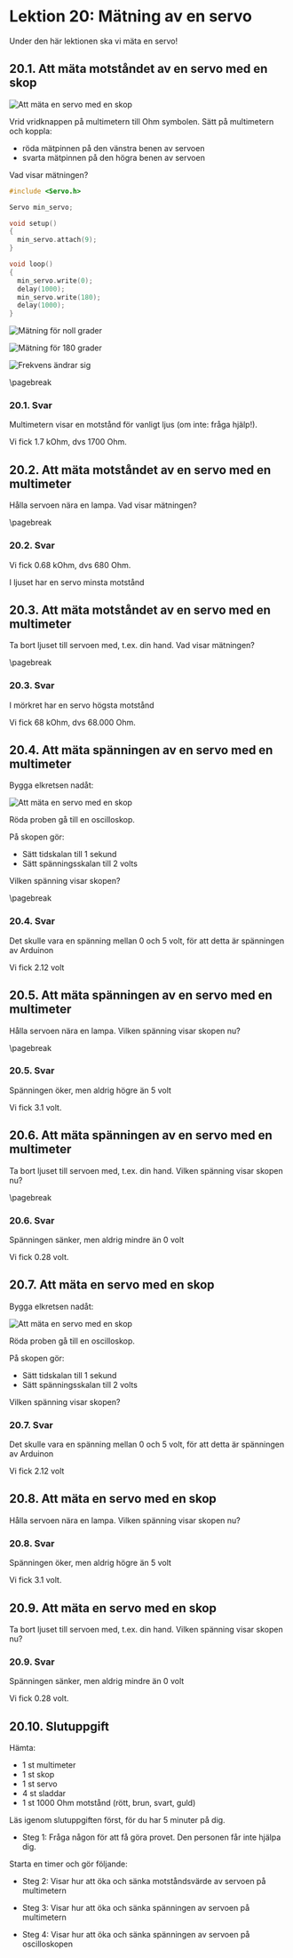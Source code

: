 # Lektion 20: Mätning av en servo

Under den här lektionen ska vi mäta en servo!

## 20.1. Att mäta motståndet av en servo med en skop

![Att mäta en servo med en skop](maetning_av_en_servo_anslutning.jpg)

Vrid vridknappen på multimetern till Ohm symbolen.
Sätt på multimetern och koppla:

- röda mätpinnen på den vänstra benen av servoen
- svarta mätpinnen på den högra benen av servoen

Vad visar mätningen?

```c++
#include <Servo.h>

Servo min_servo;

void setup()
{
  min_servo.attach(9);
}

void loop()
{
  min_servo.write(0);
  delay(1000);
  min_servo.write(180);
  delay(1000);
}
```


![Mätning för noll grader](maetning_av_en_servo_0_annotated.png)

![Mätning för 180 grader](maetning_av_en_servo_180_annotated.png)

![Frekvens ändrar sig](maetning_av_en_servo_frekwens_aendrar_sig.jpg)


\pagebreak

### 20.1. Svar

Multimetern visar en motstånd för vanligt ljus (om inte: fråga hjälp!).

Vi fick 1.7 kOhm, dvs 1700 Ohm.

## 20.2. Att mäta motståndet av en servo med en multimeter

Hålla servoen nära en lampa. Vad visar mätningen?

\pagebreak

### 20.2. Svar

Vi fick 0.68 kOhm, dvs 680 Ohm.

I ljuset har en servo minsta motstånd

## 20.3. Att mäta motståndet av en servo med en multimeter

Ta bort ljuset till servoen med, t.ex. din hand. Vad visar mätningen?

\pagebreak

### 20.3. Svar

I mörkret har en servo högsta motstånd

Vi fick 68 kOhm, dvs 68.000 Ohm.

## 20.4. Att mäta spänningen av en servo med en multimeter

Bygga elkretsen nadåt:

![Att mäta en servo med en skop](maetning_av_en_servo_2.png)

Röda proben gå till en oscilloskop.

På skopen gör:

- Sätt tidskalan till 1 sekund
- Sätt spänningsskalan till 2 volts

Vilken spänning visar skopen?

\pagebreak

### 20.4. Svar

Det skulle vara en spänning mellan 0 och 5 volt,
för att detta är spänningen av Arduinon

Vi fick 2.12 volt

## 20.5. Att mäta spänningen av en servo med en multimeter

Hålla servoen nära en lampa.
Vilken spänning visar skopen nu?

\pagebreak

### 20.5. Svar

Spänningen öker, men aldrig högre än 5 volt

Vi fick 3.1 volt.

## 20.6. Att mäta spänningen av en servo med en multimeter

Ta bort ljuset till servoen med, t.ex. din hand.
Vilken spänning visar skopen nu?

\pagebreak

### 20.6. Svar

Spänningen sänker,  men aldrig mindre än 0 volt

Vi fick 0.28 volt.

## 20.7. Att mäta en servo med en skop

Bygga elkretsen nadåt:

![Att mäta en servo med en skop](maetning_av_en_servo_2.png)

Röda proben gå till en oscilloskop.

På skopen gör:

- Sätt tidskalan till 1 sekund
- Sätt spänningsskalan till 2 volts

Vilken spänning visar skopen?

### 20.7. Svar

Det skulle vara en spänning mellan 0 och 5 volt,
för att detta är spänningen av Arduinon

Vi fick 2.12 volt

## 20.8. Att mäta en servo med en skop

Hålla servoen nära en lampa.
Vilken spänning visar skopen nu?

### 20.8. Svar

Spänningen öker, men aldrig högre än 5 volt

Vi fick 3.1 volt.

## 20.9. Att mäta en servo med en skop

Ta bort ljuset till servoen med, t.ex. din hand.
Vilken spänning visar skopen nu?

### 20.9. Svar

Spänningen sänker,  men aldrig mindre än 0 volt

Vi fick 0.28 volt.

## 20.10. Slutuppgift

Hämta:

- 1 st multimeter
- 1 st skop
- 1 st servo
- 4 st sladdar
- 1 st 1000 Ohm motstånd (rött, brun, svart, guld)

Läs igenom slutuppgiften först, för du har 5 minuter på dig.

- Steg 1: Fråga någon för att få göra provet. Den personen får inte hjälpa dig.

Starta en timer och gör följande:

- Steg 2: Visar hur att öka och sänka motståndsvärde av servoen på multimetern

- Steg 3: Visar hur att öka och sänka spänningen av servoen på multimetern

- Steg 4: Visar hur att öka och sänka spänningen av servoen på oscilloskopen
